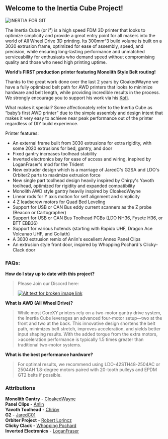 ## Welcome to the Inertia Cube Project!

![INERTIA FOR GIT](https://github.com/user-attachments/assets/29671981-ddff-4e28-8bd0-1bb939765305)

The Inertia Cube (or i³) is a high speed FDM 3D printer that looks to optimize simplicity and provide a great entry point for all makers into the world of All Wheel Drive 3D printing. Its 300mm^3 build volume is built on a 3030 extrusion frame, optimized for ease of assembly, speed, and precision, while ensuring long-lasting performance and unmatched serviceability for enthusiasts who demand speed without compromising quality and those who need high printing uptime.

**World’s FIRST production printer featuring Monolith Style Belt routing!** 

Thanks to the great work done over the last 2 years by CloakedWayne we have a fully optimized belt path for AWD printers that looks to minimize hardware and belt length, while providing incredible results in the process. We strongly encourage you to support his work via his [Kofi](https://ko-fi.com/cloakedwayne).

What makes it special? Some affectionately refer to the Inertia Cube as “baby’s first AWD printer” due to the simple assembly and design intent that makes it very easy to achieve near peak performance out of the printer regardless of DIY build experience.

Printer features:
- An external frame built from 3030 extrusions for extra rigidity, with some 2020 extrusions for bed, gantry, and door
- Fixed gantry increases toolhead stability
- Inverted electronics bay for ease of access and wiring, inspired by LoganFraser's mod for the Trident
- New extruder design which is a marriage of JaredC's G2SA and LDO's Orbiter2 parts to maximize extrusion force
- New single part toolhead design heavily inspired by Chirpy's Yavoth toolhead, optimized for rigidity and expanded compatibility
- Monolith AWD style gantry heavily inspired by CloakedWayne
- Linear rods for Y axis motion for self alignment and simplicity
- 4 Z leadscrew motors for Quad Bed Leveling
- Support for USB or CAN Bus eddy current scanners as the Z probe (Beacon or Cartographer)
- Support for USB or CAN Bus Toolhead PCBs (LDO NH36, Fysetc H36, or BTT EBB36)
- Support for various hotends (starting with Rapido UHF, Dragon Ace Volcanao UHF, and Goliath)
- A 3030 extrusion remix of Anlin's excellent Annex Panel Clips
- An extrusion style front door, inspired by Whopping Pochard's Clicky-Clack door

### FAQs:

**How do I stay up to date with this project?**

>Please Join our Discord here:
>
>[![Alt text for broken image link](https://github.com/user-attachments/assets/92d1a9ed-b9e6-4a94-8359-e1ea254ba210)](https://discord.gg/da3cYmMA28)


**What is AWD (All Wheel Drive)?**
>While most CoreXY printers rely on a two-motor gantry drive system, the Inertia Cube leverages an advanced four-motor setup—two at the front and two at the back. This innovative design shortens the belt path, minimizes belt stretch, improves acceleration, and yields better input shaping results. With the added torque from the extra motors, >acceleration performance is typically 1.5 times greater than traditional two-motor systems.

**What is the best performance hardware?**
>For optimal results, we recommend using LDO-42STH48-2504AC or 2504AH 1.8-degree motors paired with 20-tooth pulleys and EPDM GT2 belts if possible.

### Attributions
**Monolith Gantry** - [CloakedWayne](https://github.com/CloakedWayne/Monolith_Gantry_V2-VT)<br>
**Panel Clips** - [Anlin](https://github.com/Annex-Engineering/Annex-Engineering_User_Mods/tree/main/Printers/All_Printers/annex_dev-Panel_2020_Clips_and_Hinges)<br>
**Yavoth Toolhead** - [Chripy](https://github.com/chirpy2605/voron/tree/main/V0/Yavoth)<br>
**G2** - [JaredC01](https://github.com/JaredC01/Galileo2)<br>
**Orbiter Project** - [Robert Lorincz](https://www.orbiterprojects.com/)<br>
**Clicky Clack** - [Whopping Pochard](https://github.com/tanaes/whopping_Voron_mods/tree/main/clickyclacky_door)<br>
**Inverted Electronics** - [LoganFraser](https://github.com/VoronDesign/VoronUsers/tree/main/printer_mods/LoganFraser/TridentInvertedElectronics)<br>
